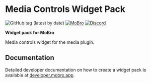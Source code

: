 # Media Controls Widget Pack

![GitHub tag (latest by date)](https://img.shields.io/github/v/tag/ModBros/media-controls-widgets?label=version)
[![MoBro](https://img.shields.io/badge/-MoBro-red.svg)](https://mobro.app)
[![Discord](https://img.shields.io/discord/620204412706750466.svg?color=7389D8&labelColor=6A7EC2&logo=discord&logoColor=ffffff&style=flat-square)](https://discord.com/invite/DSNX4ds)

**Widget pack for MoBro**

Media controls widget for the media plugin.

## Documentation

Detailed developer documentation on how to create a widget pack is available at [developer.mobro.app](https://developer.mobro.app).
